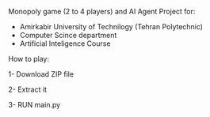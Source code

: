 Monopoly game (2 to 4 players) and AI Agent
Project for:

- Amirkabir University of Technilogy (Tehran Polytechnic)
- Computer Scince department
- Artificial Inteligence Course

How to play:

1- Download ZIP file

2- Extract it

3- RUN main.py